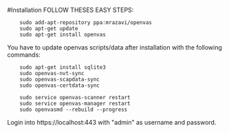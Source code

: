 #Installation
FOLLOW THESES EASY STEPS:

        sudo add-apt-repository ppa:mrazavi/openvas
        sudo apt-get update
        sudo apt-get install openvas

You have to update openvas scripts/data after installation with the following commands:

        sudo apt-get install sqlite3
        sudo openvas-nvt-sync
        sudo openvas-scapdata-sync
        sudo openvas-certdata-sync

        sudo service openvas-scanner restart
        sudo service openvas-manager restart
        sudo openvasmd --rebuild --progress

Login into https://localhost:443 with "admin" as username and password.
